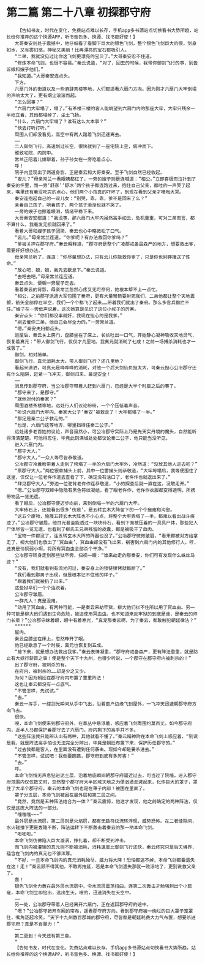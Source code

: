 # 第二篇 第二十八章 初探郡守府
        【告知书友，时代在变化，免费站点难以长存，手机app多书源站点切换看书大势所趋，站长给你推荐的这个换源APP，听书音色多、换源、找书都好使！】
       大哥秦安则处于震撼中，他仔细看了看脚下巨大的银色飞剑，整个银色飞剑巨大的很，剑身如水，又有雾幻感，神秘又美丽！比再漂亮的宝石都吸引人。
       “二弟，我就没见过比你这飞剑更漂亮的宝贝了。”大哥秦安忍不住道。
       “修炼本命飞剑，也很不容易。”秦云说道，“对了，回去的时候，我带你御剑飞行的事，别告诉娘和嫂子他们。”
       “我知道。”大哥秦安连点头。
       下方。
       六扇门外的街道以及一些酒肆茶楼等地，人们都遥看六扇门方向。因为刚才六扇门大牢倒塌的声响太大了，更有烟尘滚滚而起。
       “怎么回事？”
       “六扇门大牢塌了，塌了。”有茶楼三楼的客人能眺望到六扇门内的那座大牢，大牢只残余一半屹立着，其他都塌掉了，尘土飞扬。
       “什么，六扇门大牢塌了？谁有这么大本事？”
       “快去打听打听。”
       周围人们却没看见，高空中有两人踏着飞剑迅速离去。
       ……
       二人御剑飞行，高速划过长空，很快就到了一座宅院上空，俯冲而下。
       雅致宅院，内院中。
       常兰正陪着儿媳聊着，孙子孙女在一旁吃着点心。
       呼！
       院子内显现出了两道身影，正是秦云和大哥秦安。至于飞剑自然已经收起。
       “安儿？”母亲常兰一看眼睛都红了，一旁的嫂子则是连喊道：“相公。”立即喜极而泣扑到了秦安的怀里，而一旁‘舒彦’‘舒冰’两个孩子都连跑过来，抱住自己父亲，都哇的一声哭了起来，嘴里还有着没吃完的点心，他们两个小孩真的吓坏了，到现在看到父亲才嚎啕大哭。
       秦安连抱起自己的一双儿女：“别哭，乖，乖，爹不是回来了么？”
       亲着自己孩子，哄着孩子，两个孩子渐渐也就不哭了。
       一旁的嫂子也擦着眼泪，情绪平稳下来。
       大哥秦安安慰道：“我没事，那六扇门大牢内虽然高手如云，危机重重，可对二弟而言，都不算什么，我毫发无损就回来了。”
       看着大哥和嫂子孩子团聚，秦云也心中略微松了口气。
       “云儿。”母亲常兰连道，“你爹呢？有办法救回你爹吗？”
       “爹被关押在郡守府。”秦云解释道，“郡守府是整个广凌郡戒备最森严的地方，想要救出爹，需要好好想办法。”
       母亲常兰听了，连道：“你尽量想办法，只有云儿你能救你爹了，只是你也别莽撞送了性命。”
       “放心吧，娘，娘，我先去歇息下。”秦云说道。
       “去吧去吧。”母亲常兰连应道。
       秦云点头，便朝一旁屋子走去。
       看着秦云的背影，母亲常兰忽然心疼又无可奈何，她根本帮不上一点忙。
       “相公，之前郡守派遣大军包围了秦府，更有大量弩箭要射死我们，二弟他都让整个天地震颤，箭矢全部停在半空，我们一个个都飞了起来……带着我们就出了秦府。那么多官兵都拦不住。”嫂子在一旁低声说着，这次她算是见识了这位小叔子的厉害。
       秦安点头：“你们都没事就好，我现在担心的是我爹。”
       “别去催你二弟，他自己会尽全力的。”一旁常兰道。
       “嗯。”秦安夫妇都点头。
       进屋后，秦云关上房门，盘膝坐在了床上，长长吐出一口气，开始静心凝神吸收天地灵气，恢复着真元：“带人御剑飞行，仅仅才几里地。我真元就消耗了七成！之前一场搏杀消耗也才一成罢了。”
       御剑，相对简单。
       御剑飞行，真元消耗太大。带人御剑飞行？还几里地？
       看起来潇洒，可真元是哗哗哗的消耗，对他一个后天剑仙负担太大，可秦云担心公冶郡守还有什么陷阱，赶紧一飞冲天，御剑归来，最是安全！
       ……
       消息传到郡守府，当公冶郡守带着人赶到六扇门，已经是大半个时辰之后的事了。
       “郡守来了，是郡守。”
       “就他对付的秦家？”
       周围酒楼茶楼等地，远处行人们议论纷纷，一个个压低着声音。
       “听说六扇门大牢内，秦家大公子‘秦安’被救走了！大牢都塌了一半。”
       “那定是秦二公子救走的。”
       “也是，六扇门这等地方，哪里挡得住秦二公子。”
       远处诸多老百姓的议论，声音虽然小，可公冶郡守实际上乃是先天实丹境的魔头，自然能听得清清楚楚。可他得忍住，毕竟此刻满城处处都议论秦二公子，他只能当没听见。
       进入六扇门内。
       “郡守大人。”
       “郡守大人。”一众人等尽皆恭敬道。
       公冶郡守冷着脸带着人走到了垮塌了一半的六扇门大牢外，冷然道：“没放其他人进去吧？”
       “禀郡守大人。”两位银章捕头上前，其中一位雷捕头则恭敬道，“大牢垮塌后，我等便围住了这里，仅仅让一位老仵作进去查看了下，确定没有活口了，老仵作也就退出来了。”
       “拜见郡守大人。”旁边一位驼背老仵作连恭敬道，“小的探查后就一直在这，没敢走开。”
       “嗯。”公冶郡守双眸中隐隐有黑色符纹凝结，看了眼老仵作，老仵作衣服都变得透明，所携带物品一览无遗。
       看了眼后，公冶郡守便迈步向前，来到倒塌一半的六扇门大牢。
       大牢砖石上，还能看出很多‘伤痕’，是五转玄木大阵留下的一个个窟窿和沟壑。
       “这五个废物，施展五转玄木大阵也不小心点，将整个大牢弄塌了一半，都难以看出战斗痕迹了。”公冶郡守皱眉，他目光甚至能透过一块块砖石，看到下面被压着的一具具尸体，那些犯人尸体尽皆一览无遗，也看到了柳氏五兄弟残留的皮囊，都是被吸干了血肉。
       “宝物一件都没了，连五转玄木大阵的阵器也没了。”公冶郡守微微皱眉，“看来都被对方给拿走了，柳大他们也放出了‘冥血虫’，冥血虫却没有飞出来，祸害到六扇门内的其他修行人。哼，还真是怜悯弱小啊，将所有冥血虫全部杀个干净。”
       公冶郡守转身走到那些狱卒旁，扫视一眼：“谁来劫走的那秦安，你们可有发现什么蛛丝马迹？”
       “没有，我们就看到有流光闪过，秦安身上的锁链镣铐就都断了。”
       “我们看到那男子出现，但是根本记不住他的样子。”
       “跟着我们就被扔了出来。”
       这些狱卒们一个个连说着。
       公冶郡守皱眉。
       一群凡人！真是没用。
       “动用了冥血虫，有两种可能，一是秦云来劫牢狱，柳大他们拦不住所以用了冥血虫。另一种可能是柳大他们遇到生命危险，被迫使用冥血虫。也不知道来劫牢狱的到底是谁，是秦云的师门长辈？”公冶郡守眯着眼，眼中有着寒光，“真宠那秦云啊，为了秦云，都敢触犯朝廷律法？”
       ******
       屋内。
       秦云盘膝坐在床上，忽然睁开了眼。
       他已经歇息了一个时辰，真元也恢复到五成。
       “接下来，就是想办法救出我爹。”秦云表情凝重，“郡守府戒备森严，更有阵法重重，就是防止有大妖行斩首之事！便是整个天下十九州，也很少听说，一个郡守在郡守府内被刺杀的！”
       出了郡守府，被刺杀的有。
       在府内，被刺杀的……却是少之又少。
       为何？因为朝廷在郡守府内布置了重重阵法！
       这也让秦云都没有一点底气。
       “不管怎样，先试试。”
       “去。”
       秦云一挥手，一缕剑光瞬间从手中飞出，沿着窗户边缘飞到屋外，一飞冲天迅速朝郡守府方向飞去。
       很快。
       嗖，本命飞剑便来到郡守府外，在草丛中悬浮着，感应着飞剑周围约莫百丈。如今郡守府内，近半人马都保护着郡守去了六扇门，府内剩下的高手并不多。
       “这些阵法我只能辨认出有两种，其他就看不懂了。”秦云精神附在本命飞剑上感应着，“别说是我，就是阵法高手怕也无法完全分辨出，毕竟是朝廷布置下来，保护历任郡守的。”
       “过去我都是客人，在里面没有遭到任何袭击。现如今却是要杀进去。”
       “不管怎样，试试吧！我倒要瞧瞧，郡守府到底有多厉害！”
       “去。”
       呼。
       本命飞剑悄无声息钻进泥土层，沿着地底瞬间朝郡守府逼近过去，可当过了院墙，进入郡守府范围内仅仅数丈时，忽然整个郡守府大半区域天地之力便汹涌澎湃起来，化作巨大的罩子，罩住了大半个郡守府。秦云的本命飞剑也是在罩子内部！被困在里面了。
       罩子分五层，本命飞剑被困在最外层和第二层之间。
       “竟然，竟然是五种阵法结合为一体？”秦云震惊，他这才发现，他之前确定的两种阵法，仅仅是这庞大阵法的一部分。
       “嗤嗤嗤~~~”
       最外层是水流层，第二层则是火焰层，都有无数符纹流转浮现，威势恐怖。在二者缝隙间，水火碰撞下更是轰隆不断，阵法运转下不断轰击着秦云的那一柄本命飞剑。
       “嘭嘭嘭。”
       本命飞剑仿佛陷入巨大漩涡，挣扎着，却不断受到冲击。
       而飞剑内被灌输的真元则不断被消耗，消耗速度比御剑飞行还快，秦云终究只是后天境界，蕴含在飞剑内的真元也不够浑厚。
       “不好，一旦本命飞剑内的真元消耗殆尽，威力将大降！恐怕都逃不掉，本命飞剑都要遗失在这！走！”秦云顾不得其他，不敢再拖延，若是本命飞剑遗失那就一败涂地了，更别说救父亲了。
       轰！
       银色飞剑全力轰在最外层水流层中，令水流层震荡扭曲，连第二次轰击才勉强刺出个小窟窿，本命飞剑立即钻出，逃出生天，嗖的，迅速消失在天空中。
       ……
       另一处，公冶郡守带着人已经离开六扇门，正在返回郡守府的途中。
       “嗯？”公冶郡守掀开车厢的帘布，遥看郡守府方向，看到郡守府被一绚烂的巨大罩子笼罩住，嘴角泛起冷笑，“天下十九州数百郡城的郡守府，尽皆都是朝廷耗费大力气布置，想要杀进郡守府？真是不自量力！”
       ——
       第二更到！今天还有第三章。
       *
       【告知书友，时代在变化，免费站点难以长存，手机app多书源站点切换看书大势所趋，站长给你推荐的这个换源APP，听书音色多、换源、找书都好使！】